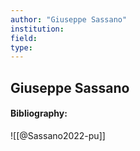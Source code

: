 ```yaml
---
author: "Giuseppe Sassano"
institution:
field:
type:
---
```


## Giuseppe Sassano
#### Bibliography:

![[@Sassano2022-pu]]